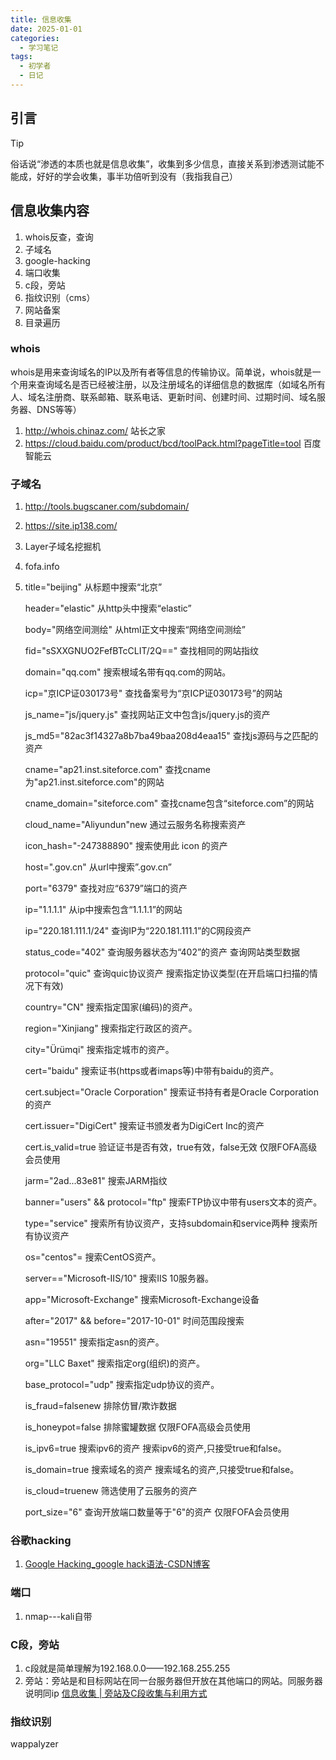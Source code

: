 ```yaml
---
title: 信息收集
date: 2025-01-01
categories:
  - 学习笔记
tags:
  - 初学者
  - 日记
---
```




##  引言

> [!TIP]
>
> 俗话说“渗透的本质也就是信息收集”，收集到多少信息，直接关系到渗透测试能不能成，好好的学会收集，事半功倍听到没有（我指我自己）

## 信息收集内容

1. whois反查，查询
2. 子域名
3. google-hacking
4. 端口收集
5. c段，旁站
6. 指纹识别（cms）
7. 网站备案
8. 目录遍历

### whois

whois是用来查询域名的IP以及所有者等信息的传输协议。简单说，whois就是一个用来查询域名是否已经被注册，以及注册域名的详细信息的数据库（如域名所有人、域名注册商、联系邮箱、联系电话、更新时间、创建时间、过期时间、域名服务器、DNS等等）

1. http://whois.chinaz.com/   站长之家
2. https://cloud.baidu.com/product/bcd/toolPack.html?pageTitle=tool    百度智能云

### 子域名

1. http://tools.bugscaner.com/subdomain/

2. https://site.ip138.com/

3. Layer子域名挖掘机

4. fofa.info

5. title="beijing" 从标题中搜索“北京”

   header="elastic" 从http头中搜索“elastic”

   body="网络空间测绘" 从html正文中搜索“网络空间测绘”

   fid="sSXXGNUO2FefBTcCLIT/2Q==" 查找相同的网站指纹

   domain="qq.com" 搜索根域名带有qq.com的网站。

   icp="京ICP证030173号" 查找备案号为“京ICP证030173号”的网站

   js_name="js/jquery.js" 查找网站正文中包含js/jquery.js的资产

   js_md5="82ac3f14327a8b7ba49baa208d4eaa15" 查找js源码与之匹配的资产

   cname="ap21.inst.siteforce.com" 查找cname为"ap21.inst.siteforce.com"的网站

   cname_domain="siteforce.com" 查找cname包含“siteforce.com”的网站

   cloud_name="Aliyundun"new 通过云服务名称搜索资产

   icon_hash="-247388890" 搜索使用此 icon 的资产

   host=".gov.cn" 从url中搜索”.gov.cn”

   port="6379" 查找对应“6379”端口的资产

   ip="1.1.1.1" 从ip中搜索包含“1.1.1.1”的网站

   ip="220.181.111.1/24" 查询IP为“220.181.111.1”的C网段资产

   status_code="402" 查询服务器状态为“402”的资产 查询网站类型数据

   protocol="quic" 查询quic协议资产 搜索指定协议类型(在开启端口扫描的情况下有效)

   country="CN" 搜索指定国家(编码)的资产。

   region="Xinjiang" 搜索指定行政区的资产。

   city="Ürümqi" 搜索指定城市的资产。

   cert="baidu" 搜索证书(https或者imaps等)中带有baidu的资产。

   cert.subject="Oracle Corporation" 搜索证书持有者是Oracle Corporation的资产

   cert.issuer="DigiCert" 搜索证书颁发者为DigiCert Inc的资产

   cert.is_valid=true 验证证书是否有效，true有效，false无效 仅限FOFA高级会员使用

   jarm="2ad...83e81" 搜索JARM指纹

   banner="users" && protocol="ftp" 搜索FTP协议中带有users文本的资产。

   type="service" 搜索所有协议资产，支持subdomain和service两种 搜索所有协议资产

   os="centos"= 搜索CentOS资产。

   server=="Microsoft-IIS/10" 搜索IIS 10服务器。

   app="Microsoft-Exchange" 搜索Microsoft-Exchange设备

   after="2017" && before="2017-10-01" 时间范围段搜索

   asn="19551" 搜索指定asn的资产。

   org="LLC Baxet" 搜索指定org(组织)的资产。

   base_protocol="udp" 搜索指定udp协议的资产。

   is_fraud=falsenew 排除仿冒/欺诈数据

   is_honeypot=false 排除蜜罐数据 仅限FOFA高级会员使用

   is_ipv6=true 搜索ipv6的资产 搜索ipv6的资产,只接受true和false。

   is_domain=true 搜索域名的资产 搜索域名的资产,只接受true和false。

   is_cloud=truenew 筛选使用了云服务的资产

   port_size="6" 查询开放端口数量等于"6"的资产 仅限FOFA会员使用

### 谷歌hacking

1. [Google Hacking_google hack语法-CSDN博客](https://blog.csdn.net/WEARE001/article/details/123096025)

### 端口

1. nmap---kali自带

### C段，旁站

1. c段就是简单理解为192.168.0.0——192.168.255.255
2. 旁站：旁站是和目标网站在同一台服务器但开放在其他端口的网站。同服务器说明同ip
   [信息收集 | 旁站及C段收集与利用方式](https://mp.weixin.qq.com/s/dNx7pgFvIv3mI1bEYVweCA)

### 指纹识别

wappalyzer

